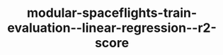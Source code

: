 ---
schema: default
title: modular-spaceflights-train-evaluation--linear-regression--r2-score
organization: ResponsibleAIML
notes: type = kedro_datasets.tracking.metrics_dataset.MetricsDataset
resources:
  - name: modular-spaceflights-train-evaluation--linear-regression--r2-score
    url: 'https://github.com/ResponsibleAIML/django-kedro/tree/main/kedro-projects/demo-project-kedro/data/09_tracking/linear_score.json/2023-10-31T18.00.52.344Z/linear_score.json'
    format: json
category:
  - 09-tracking
maintainer: 
maintainer_email: 
project:
  - modular-spaceflights
preview: |
  
---